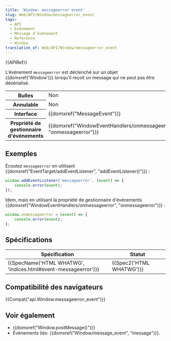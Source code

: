 ```yaml
---
title: 'Window: messageerror event'
slug: Web/API/Window/messageerror_event
tags:
  - API
  - Evènement
  - Message d'événement
  - Reference
  - Window
translation_of: Web/API/Window/messageerror_event
---
```

{{APIRef}}

L'événement `messageerror` est déclenché sur un objet {{domxref('Window')}} lorsqu'il reçoit un message qui ne peut pas être désérialisé.

<table class="properties">
  <tbody>
    <tr>
      <th scope="row">Bulles</th>
      <td>Non</td>
    </tr>
    <tr>
      <th scope="row">Annulable</th>
      <td>Non</td>
    </tr>
    <tr>
      <th scope="row">Interface</th>
      <td>{{domxref("MessageEvent")}}</td>
    </tr>
    <tr>
      <th scope="row">Propriété de gestionnaire d'événements</th>
      <td>
        {{domxref("WindowEventHandlers/onmessageerror", "onmessageerror")}}
      </td>
    </tr>
  </tbody>
</table>

## Exemples

Écoutez `messageerror` en utilisant {{domxref("EventTarget/addEventListener", "addEventListener()")}} :

```js
window.addEventListener('messageerror', (event) => {
    console.error(event);
});
```

Idem, mais en utilisant la propriété de gestionnaire d'événements {{domxref("WindowEventHandlers/onmessageerror", "onmessageerror")}} :

```js
window.onmessageerror = (event) => {
    console.error(event);
};
```

## Spécifications

| Spécification                                                                        | Statut                           |
| ------------------------------------------------------------------------------------ | -------------------------------- |
| {{SpecName('HTML WHATWG', 'indices.html#event-messageerror')}} | {{Spec2('HTML WHATWG')}} |

## Compatibilité des navigateurs

{{Compat("api.Window.messageerror_event")}}

## Voir également

- {{domxref("Window.postMessage()")}}
- Événements liés: {{domxref("Window/message_event", "message")}}.
